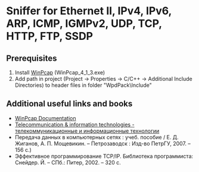 # Sniffer for Ethernet II, IPv4, IPv6, ARP, ICMP, IGMPv2, UDP, TCP, HTTP, FTP, SSDP
 
## Prerequisites
1) Install [WinPcap](https://www.winpcap.org/) (WinPcap_4_1_3.exe)
2) Add path in project (Project -> Properties -> C/C++ -> Additional Include Directories) to header files in folder "WpdPack\Include"

## Additional useful links and books
- [WinPcap Documentation](http://www.winpcap.org/docs/docs_412/html/main.html)
- [Telecommunication & information technologies - телекоммуникационные и информационные технологии](http://book.itep.ru/ )
- Передача  данных  в  компьютерных  сетях  :  учеб.  пособие  / Е. Д. Жиганов,  А. П. Мощевикин.  –  Петрозаводск  :  Изд-во ПетрГУ, 2007. – 156 с.)
- Эффективное программирование TCP/IP. Библиотека программиста: Снейдер. Й. – СПб.: Питер, 2002. – 320 с.
